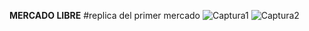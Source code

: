 **MERCADO LIBRE**
#replica del primer mercado 
![Captura1](https://user-images.githubusercontent.com/61033542/83372668-9db6b580-a38b-11ea-92fc-b3d30105277e.PNG)
![Captura2](https://user-images.githubusercontent.com/61033542/83372744-d2c30800-a38b-11ea-876b-3e898cabe1c3.PNG)

